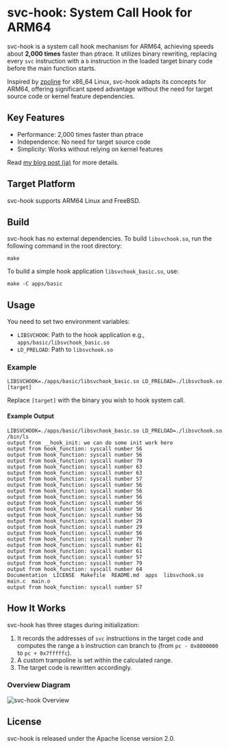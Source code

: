 # svc-hook: System Call Hook for ARM64

svc-hook is a system call hook mechanism for ARM64, achieving speeds about **2,000 times** faster than ptrace. It utilizes binary rewriting, replacing every `svc` instruction with a `b` instruction in the loaded target binary code before the main function starts.

Inspired by [zpoline](https://github.com/yasukata/zpoline) for x86_64 Linux, svc-hook adapts its concepts for ARM64, offering significant speed advantage without the need for target source code or kernel feature dependencies.

## Key Features

- Performance: 2,000 times faster than ptrace
- Independence: No need for target source code
- Simplicity: Works without relying on kernel features

Read [my blog post (ja)](https://retrage.github.io/2024/07/31/svc-hook.html/) for more details.

## Target Platform

svc-hook supports ARM64 Linux and FreeBSD.

## Build

svc-hook has no external dependencies.
To build `libsvchook.so`, run the following command in the root directory:

```shell
make
```

To build a simple hook application `libsvchook_basic.so`, use:

```shell
make -C apps/basic
```

## Usage

You need to set two environment variables:

- `LIBSVCHOOK`: Path to the hook application e.g., `apps/basic/libsvchook_basic.so`
- `LD_PRELOAD`: Path to `libsvchook.so`

### Example

```shell
LIBSVCHOOK=./apps/basic/libsvchook_basic.so LD_PRELOAD=./libsvchook.so [target]
```

Replace `[target]` with the binary you wish to hook system call.

#### Example Output

```shell
LIBSVCHOOK=./apps/basic/libsvchook_basic.so LD_PRELOAD=./libsvchook.so /bin/ls
output from __hook_init: we can do some init work here
output from hook_function: syscall number 56
output from hook_function: syscall number 56
output from hook_function: syscall number 79
output from hook_function: syscall number 63
output from hook_function: syscall number 63
output from hook_function: syscall number 57
output from hook_function: syscall number 56
output from hook_function: syscall number 56
output from hook_function: syscall number 56
output from hook_function: syscall number 56
output from hook_function: syscall number 56
output from hook_function: syscall number 56
output from hook_function: syscall number 29
output from hook_function: syscall number 29
output from hook_function: syscall number 56
output from hook_function: syscall number 79
output from hook_function: syscall number 61
output from hook_function: syscall number 61
output from hook_function: syscall number 57
output from hook_function: syscall number 79
output from hook_function: syscall number 64
Documentation  LICENSE	Makefile  README.md  apps  libsvchook.so  main.c  main.o
output from hook_function: syscall number 57
```

## How It Works

svc-hook has three stages during initialization:

1. It records the addresses of `svc` instructions in the target code and computes the range a `b` instruction can branch to (from `pc - 0x8000000` to `pc + 0x7fffffc`).
2. A custom trampoline is set within the calculated range.
3. The target code is rewritten accordingly.

### Overview Diagram

![svc-hook Overview](Documentation/img/svc-hook.png)

## License

svc-hook is released under the Apache license version 2.0.
